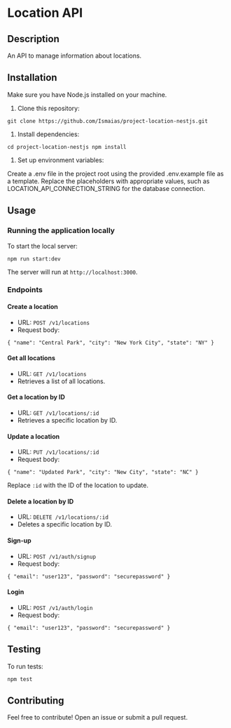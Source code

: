 Location API
============

Description
-----------

An API to manage information about locations.

Installation
------------

Make sure you have Node.js installed on your machine.

1.  Clone this repository:

```git clone https://github.com/Ismaias/project-location-nestjs.git ```

1.  Install dependencies:

```cd project-location-nestjs npm install ```

1.  Set up environment variables:

Create a .env file in the project root using the provided .env.example file as a template. Replace the placeholders with appropriate values, such as LOCATION_API_CONNECTION_STRING for the database connection.

Usage
-----

### Running the application locally

To start the local server:

```npm run start:dev ```

The server will run at `http://localhost:3000`.

### Endpoints

#### Create a location

-   URL: `POST /v1/locations`
-   Request body:

`{
  "name": "Central Park",
  "city": "New York City",
  "state": "NY"
}`

#### Get all locations

-   URL: `GET /v1/locations`
-   Retrieves a list of all locations.

#### Get a location by ID

-   URL: `GET /v1/locations/:id`
-   Retrieves a specific location by ID.

#### Update a location

-   URL: `PUT /v1/locations/:id`
-   Request body:

`{
  "name": "Updated Park",
  "city": "New City",
  "state": "NC"
}`

Replace `:id` with the ID of the location to update.

#### Delete a location by ID

-   URL: `DELETE /v1/locations/:id`
-   Deletes a specific location by ID.

#### Sign-up

-   URL: `POST /v1/auth/signup`
-   Request body:

`{
  "email": "user123",
  "password": "securepassword"
}`

#### Login

-   URL: `POST /v1/auth/login`
-   Request body:

`{
  "email": "user123",
  "password": "securepassword"
}`


Testing
-------

To run tests:

```npm test ```

Contributing
------------

Feel free to contribute! Open an issue or submit a pull request.

